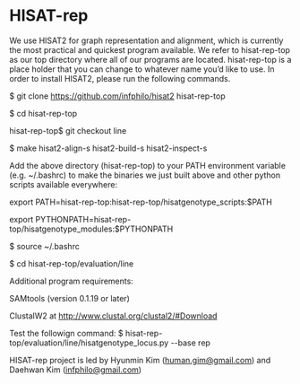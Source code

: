 # HISAT-rep

We use HISAT2 for graph representation and alignment, which is currently the most practical and quickest program available. We refer to hisat-rep-top as our top directory where all of our programs are located. hisat-rep-top is a place holder that you can change to whatever name you’d like to use.
In order to install HISAT2, please run the following commands.

$ git clone https://github.com/infphilo/hisat2 hisat-rep-top

$ cd hisat-rep-top

hisat-rep-top$ git checkout line

$ make hisat2-align-s hisat2-build-s hisat2-inspect-s

Add the above directory (hisat-rep-top) to your PATH environment variable (e.g. ~/.bashrc) to make the binaries we just built above and other python scripts available everywhere:

export PATH=hisat-rep-top:hisat-rep-top/hisatgenotype_scripts:$PATH

export PYTHONPATH=hisat-rep-top/hisatgenotype_modules:$PYTHONPATH

$ source ~/.bashrc

$ cd hisat-rep-top/evaluation/line

Additional program requirements:
 
 SAMtools (version 0.1.19 or later)
 
 ClustalW2 at http://www.clustal.org/clustal2/#Download

Test the followign command:
$ hisat-rep-top/evaluation/line/hisatgenotype_locus.py --base rep

HISAT-rep project is led by Hyunmin Kim (human.gim@gmail.com) and Daehwan Kim (infphilo@gmail.com)
